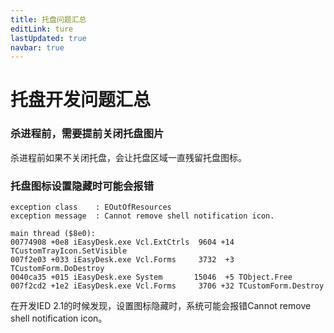 ```yaml
---
title: 托盘问题汇总
editLink: ture
lastUpdated: true
navbar: true
---
```


# 托盘开发问题汇总

### 杀进程前，需要提前关闭托盘图片

杀进程前如果不关闭托盘，会让托盘区域一直残留托盘图标。

### 托盘图标设置隐藏时可能会报错

```
exception class    : EOutOfResources
exception message  : Cannot remove shell notification icon.

main thread ($8e0):
00774908 +0e8 iEasyDesk.exe Vcl.ExtCtrls  9604 +14 TCustomTrayIcon.SetVisible
007f2e03 +033 iEasyDesk.exe Vcl.Forms     3732  +3 TCustomForm.DoDestroy
0040ca35 +015 iEasyDesk.exe System       15046  +5 TObject.Free
007f2cd2 +1e2 iEasyDesk.exe Vcl.Forms     3706 +32 TCustomForm.Destroy
```

在开发IED 2.1的时候发现，设置图标隐藏时，系统可能会报错Cannot remove shell notification icon。